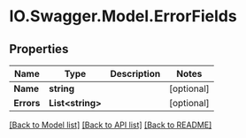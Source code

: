 # IO.Swagger.Model.ErrorFields
## Properties

Name | Type | Description | Notes
------------ | ------------- | ------------- | -------------
**Name** | **string** |  | [optional] 
**Errors** | **List&lt;string&gt;** |  | [optional] 

[[Back to Model list]](../README.md#documentation-for-models) [[Back to API list]](../README.md#documentation-for-api-endpoints) [[Back to README]](../README.md)

